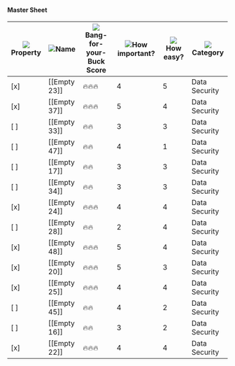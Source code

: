 #### Master Sheet

|![](https://www.notion.so/icons/checkmark-square_gray.svg)Property|![](https://www.notion.so/icons/font_gray.svg)Name|![](https://www.notion.so/icons/formula_gray.svg)Bang-for-your-Buck Score|![](https://www.notion.so/icons/hashtag_gray.svg)How important?|![](https://www.notion.so/icons/hashtag_gray.svg)How easy?|![](https://www.notion.so/icons/list_gray.svg)Category|
|---|---|---|---|---|---|
|[x]|[[Empty 23]]|🔥🔥🔥|4|5|Data Security|
|[x]|[[Empty 37]]|🔥🔥🔥|5|4|Data Security|
|[ ]|[[Empty 33]]|🔥🔥|3|3|Data Security|
|[ ]|[[Empty 47]]|🔥🔥|4|1|Data Security|
|[ ]|[[Empty 17]]|🔥🔥|3|3|Data Security|
|[ ]|[[Empty 34]]|🔥🔥|3|3|Data Security|
|[x]|[[Empty 24]]|🔥🔥🔥|4|4|Data Security|
|[ ]|[[Empty 28]]|🔥🔥|2|4|Data Security|
|[x]|[[Empty 48]]|🔥🔥🔥|5|4|Data Security|
|[x]|[[Empty 20]]|🔥🔥🔥|5|3|Data Security|
|[x]|[[Empty 25]]|🔥🔥🔥|4|4|Data Security|
|[ ]|[[Empty 45]]|🔥🔥|4|2|Data Security|
|[ ]|[[Empty 16]]|🔥🔥|3|2|Data Security|
|[x]|[[Empty 22]]|🔥🔥🔥|4|4|Data Security|